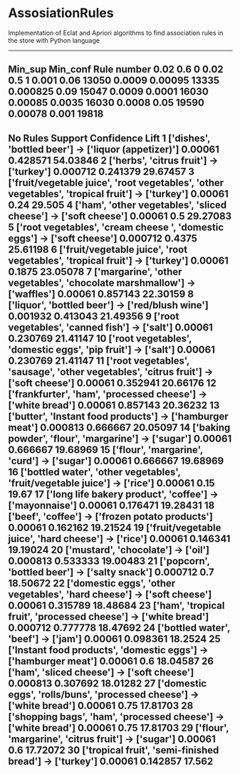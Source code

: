 # AssosiationRules
Implementation of Eclat and Apriori algorithms to find association rules in the store with Python language

----------------------------------------------------------------------------------------------------------

Min_sup	Min_conf Rule number
0.02	0.6	0
0.02	0.5	1
0.001	0.06	13050
0.0009	0.00095	13335
0.000825	0.09	15047
0.0009	0.0001	16030
0.00085	0.0035	16030
0.0008	0.05	19590
0.00078	0.001	19818
--------------------------------------------------------------------------------------------------------
No	Rules	 Support 	 Confidence 	 Lift
1	['dishes', 'bottled beer'] -> ['liquor (appetizer)']	0.00061	0.428571	54.03846
2	['herbs', 'citrus fruit'] -> ['turkey']	0.000712	0.241379	29.67457
3	['fruit/vegetable juice', 'root vegetables', 'other vegetables', 'tropical fruit'] -> ['turkey']	0.00061	0.24	29.505
4	['ham', 'other vegetables', 'sliced cheese'] -> ['soft cheese']	0.00061	0.5	29.27083
5	['root vegetables', 'cream cheese ', 'domestic eggs'] -> ['soft cheese']	0.000712	0.4375	25.61198
6	['fruit/vegetable juice', 'root vegetables', 'tropical fruit'] -> ['turkey']	0.00061	0.1875	23.05078
7	['margarine', 'other vegetables', 'chocolate marshmallow'] -> ['waffles']	0.00061	0.857143	22.30159
8	['liquor', 'bottled beer'] -> ['red/blush wine']	0.001932	0.413043	21.49356
9	['root vegetables', 'canned fish'] -> ['salt']	0.00061	0.230769	21.41147
10	['root vegetables', 'domestic eggs', 'pip fruit'] -> ['salt']	0.00061	0.230769	21.41147
11	['root vegetables', 'sausage', 'other vegetables', 'citrus fruit'] -> ['soft cheese']	0.00061	0.352941	20.66176
12	['frankfurter', 'ham', 'processed cheese'] -> ['white bread']	0.00061	0.857143	20.36232
13	['butter', 'Instant food products'] -> ['hamburger meat']	0.000813	0.666667	20.05097
14	['baking powder', 'flour', 'margarine'] -> ['sugar']	0.00061	0.666667	19.68969
15	['flour', 'margarine', 'curd'] -> ['sugar']	0.00061	0.666667	19.68969
16	['bottled water', 'other vegetables', 'fruit/vegetable juice'] -> ['rice']	0.00061	0.15	19.67
17	['long life bakery product', 'coffee'] -> ['mayonnaise']	0.00061	0.176471	19.28431
18	['beef', 'coffee'] -> ['frozen potato products']	0.00061	0.162162	19.21524
19	['fruit/vegetable juice', 'hard cheese'] -> ['rice']	0.00061	0.146341	19.19024
20	['mustard', 'chocolate'] -> ['oil']	0.000813	0.533333	19.00483
21	['popcorn', 'bottled beer'] -> ['salty snack']	0.000712	0.7	18.50672
22	['domestic eggs', 'other vegetables', 'hard cheese'] -> ['soft cheese']	0.00061	0.315789	18.48684
23	['ham', 'tropical fruit', 'processed cheese'] -> ['white bread']	0.000712	0.777778	18.47692
24	['bottled water', 'beef'] -> ['jam']	0.00061	0.098361	18.2524
25	['Instant food products', 'domestic eggs'] -> ['hamburger meat']	0.00061	0.6	18.04587
26	['ham', 'sliced cheese'] -> ['soft cheese']	0.000813	0.307692	18.01282
27	['domestic eggs', 'rolls/buns', 'processed cheese'] -> ['white bread']	0.00061	0.75	17.81703
28	['shopping bags', 'ham', 'processed cheese'] -> ['white bread']	0.00061	0.75	17.81703
29	['flour', 'margarine', 'citrus fruit'] -> ['sugar']	0.00061	0.6	17.72072
30	['tropical fruit', 'semi-finished bread'] -> ['turkey']	0.00061	0.142857	17.562
------------------------------------------------------------------------------------------
